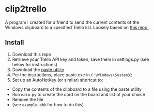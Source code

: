 # clip2trello

A program I created for a friend to send the current contents of the Windows
clipboard to a specified Trello list. Loosely based on [this repo.](https://github.com/bmccormack/trello-python-demo)

## Install

1. Download this repo
1. Retrieve your Trello API key and token, save them in settings.py (see below for
  instructions)
1. Download the [paste utility](http://www.c3scripts.com/tutorials/msdos/paste.html)
1. Per the instructions, place paste.exe in `C:\Windows\System32`
1. Set up an AutoHotKey (or similar) shortcut to:
  * Copy the contents of the clipboard to a file using the paste utility
  * Run `main.py` to create the card on the board and list of your choice
  * Remove the file
  * (see `example.ahk` for how to do this)
